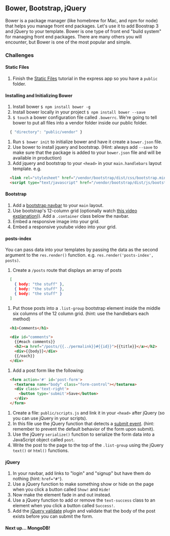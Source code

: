 ## Bower, Bootstrap, jQuery

Bower is a package manager (like homebrew for Mac, and npm for node) that helps you manage front end packages. Let's use it to add Boostrap 3 and jQuery to your template. Bower is one type of front end "build system" for managing front end packages. There are many others you will encounter, but Bower is one of the most popular and simple.

### Challenges

#### Static Files

1. Finish the [Static Files](http://expressjs.com/en/starter/static-files.html) tutorial in the express app so you have a `public` folder.

#### Installing and Initializing Bower

1. Install bower `$ npm install bower -g`
1. Install bower locally in your project `$ npm install bower --save`
1. `$ touch` a bower configuration file called `.bowerrc`. We're going to tell bower to put all files into a vendor folder inside our public folder.

  ```js
    { "directory": "public/vendor" }
  ```
1. Run `$ bower init` to initialize bower and have it create a `bower.json` file.
1. Use bower to install jquery and bootstrap. (Hint: always add `--save` to make sure that the package is added to your `bower.json` file and will be available in production)
1. Add jquery and bootstrap to your `<head>` in your `main.handlebars` layout template. e.g.

  ```html
    <link rel="stylesheet" href="/vendor/bootstrap/dist/css/bootstrap.min.css">
    <script type="text/javascript" href="/vendor/bootstrap/dist/js/bootstrap.min.js"></script>
  ```

#### Bootstrap

1. Add a [bootstrap navbar](http://getbootstrap.com/components/#navbar) to your `main` layout.
1. Use bootstrap's 12-column grid (optionally watch [this video explanation](https://www.youtube.com/watch?v=g3j7eRunzv4))). Add a `.container` class below the navbar.
1. Embed a responsive image into your grid.
1. Embed a responsive youtube video into your grid.

#### posts-index

You can pass data into your templates by passing the data as the second argument to the `res.render()` function. e.g. `res.render('posts-index', posts)`.

1. Create a `/posts` route that displays an array of posts

  ```json
    [
      { body: "the stuff" },
      { body: "the stuff" },
      { body: "the stuff" }
    ]
  ```

1. Put those posts into a `.list-group` bootstrap element inside the middle six columns of the 12 column grid. (hint: use the handlebars each method)

  ```html
    <h1>Comments</h1>

    <div id="comments">
      {{#each comments}}
      <h2><a href="/posts/{{../permalink}}#{{id}}">{{title}}</a></h2>
      <div>{{body}}</div>
      {{/each}}
    </div>
  ```

1. Add a post form like the following:

  ```html
    <form action='#' id='post-form'>
      <textarea name="body" class="form-control"></textarea>
      <div class='text-right'>
        <button type='submit'>Save</button>
      </div>
    </form>
  ```

1. Create a file: `public/scripts.js` and link it in your `<head>` after jQuery (so you can use jQuery in your scripts).
1. In this file use the jQuery function that detects a [submit event](https://api.jquery.com/submit/). (hint: remember to prevent the default behavior of the form upon submit).
1. Use the jQuery `serialize()` function to serialize the form data into a JavaScript object called `post`.
1. Write the post to the page to the top of the `.list-group` using the jQuery `text()` or `html()` functions.

#### jQuery
1. In your navbar, add links to "login" and "signup" but have them do nothing (hint: `href="#"`).
1. Use a jQuery function to make something show or hide on the page when you click a button called `Show!` and `Hide!`
1. Now make the element fade in and out instead.
1. Use a jQuery function to add or remove the `text-success` class to an element when you click a button called `Success!`.
1. Add the [jQuery validate](https://jqueryvalidation.org/) plugin and validate that the body of the post exists before you can submit the form.

#### Next up... MongoDB!
